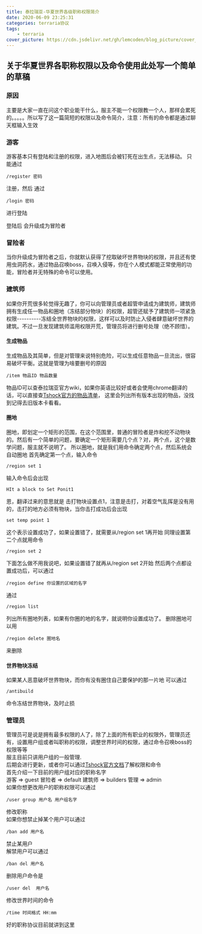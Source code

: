 ```yaml
---
title: 泰拉瑞亚-华夏世界各级职称权限简介
date: 2020-06-09 23:25:31
categories: terraria协议
tags:
    - terraria
cover_picture: https://cdn.jsdelivr.net/gh/lemcoden/blog_picture/cover_picture/terraria.png
---
```

## 关于华夏世界各职称权限以及命令使用此处写一个简单的草稿
### 原因
主要是大家一直在问这个职业能干什么，服主不能一个权限教一个人，那样会累死的。。。。。所以写了这一篇简短的权限以及命令简介，注意：所有的命令都是通过聊天框输入生效
### 游客

<!--more-->

游客基本只有登陆和注册的权限，进入地图后会被钉死在出生点，无法移动。
只能通过
```
/register 密码
```
注册，然后 通过
```
/login 密码
```

进行登陆

登陆后 会升级成为冒险者

### 冒险者
当你升级成为冒险者之后，你就默认获得了挖取破坏世界物块的权限，并且还有使用虫洞药水，通过物品召唤boss，召唤入侵等，你在个人模式都能正常使用的功能，冒险者并无特殊的命令可以使用。

### 建筑师
如果你开荒很多轮觉得无趣了，你可以向管理员或者超管申请成为建筑师，建筑师拥有生成任一物品和圈地（冻结部分物块）的权限，超管还赋予了建筑师一项紧急权限----------冻结全世界物块的权限，这样可以及时防止入侵者肆意破坏世界的建筑。不过一旦发现建筑师滥用权限开荒，管理员将进行删号处理（绝不顾惜）。
#### 生成物品
生成物品及其简单，但是对管理来说特别危险，可以生成任意物品一旦流出，很容易破坏平衡。这就是管理为啥要删号的原因
```
/item 物品ID 物品数量
```
物品ID可以查泰拉瑞亚官方wiki，如果你英语比较好或者会使用chrome翻译的话，可以直接查<a href="https://tshock.readme.io/docs/item-list-14">Tshock官方的物品清单</a>， 这里会列出所有版本出现的物品，没找到记得去旧版本卡看看。

#### 圈地
圈地，即划定一个矩形的范围，在这个范围里，普通的冒险者是炸和挖不动物块的。然后有一个简单的问题，要确定一个矩形需要几个点？对，两个点，这个是数学问题，服主就不说明了。
所以圈地，就是我们用命令确定两个点，然后系统会自动圈地
首先确定第一个点，输入命令
```
/region set 1
```
输入命令后会出现
```
HIt a block to Set Ponit1
```
恩，翻译过来的意思就是 击打物块设置点1，注意是击打，对着空气乱挥是没有用的，击打的地方必须有物块，当你击打成功后会出现
```
set temp point 1
```
这个表示设置成功了，如果设置错了，就需要从/region set 1再开始
同理设置第二个点就用命令
```
/region set 2
```
下面怎么做不用我说吧，如果设置错了就再从/region set 2开始
然后两个点都设置成功后，可以通过
```
/region define 你设置的区域的名字
```
通过
```
/region list
```
列出所有圈地列表，如果有你圈的地的名字，就说明你设置成功了。
删除圈地可以用
```
/region delete 圈地名
```
来删除
#### 世界物块冻结
如果某人恶意破坏世界物块，而你有没有圈住自己要保护的那一片地
可以通过
```
/antibuild
```
命令冻结世界物块，及时止损

### 管理员
管理员可是说是拥有最多权限的人了，除了上面的所有职业的权限外，管理员还有，设置用户组或者叫职称的权限，调整世界时间的权限，通过命令召唤boss的权限等等<br/>
服主目前只讲用户组的一般管理.<br/>
后期会进行更新，或者你可以通过<a href="https://tshock.readme.io/docs/permissions">Tshock官方文档</a>了解权限和命令<br/>
首先介绍一下目前的用户组对应的职称名字<br/>
游客  => guest  冒险者 => default 建筑师 => builders 管理 => admin <br/>
如果你想更改用户的职称权限可以通过<br/>
```
/user group 用户名 用户组名字
```
修改职称<br/>
如果你想禁止掉某个用户可以通过
```
/ban add 用户名
```
禁止某用户</br>
解禁用户可以通过
```
/ban del 用户名
```
删除用户命令是
```
/user del  用户名
```
修改世界时间的命令
```
/time 时间格式 HH:mm
```

好的职称协议目前就讲到这里
